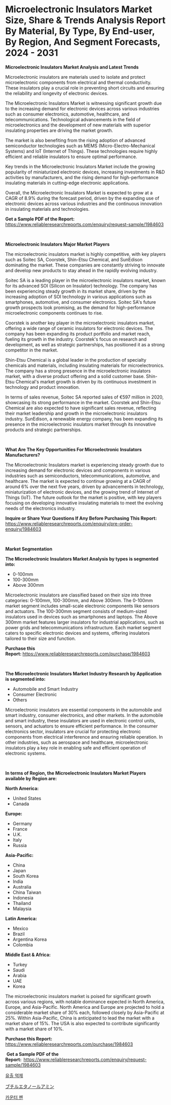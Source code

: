 <p><h1>Microelectronic Insulators Market Size, Share & Trends Analysis Report By Material, By Type, By End-user, By Region, And Segment Forecasts, 2024 - 2031</h1></p><p><strong>Microelectronic Insulators Market Analysis and Latest Trends</strong></p>
<p><p>Microelectronic insulators are materials used to isolate and protect microelectronic components from electrical and thermal conductivity. These insulators play a crucial role in preventing short circuits and ensuring the reliability and longevity of electronic devices.</p><p>The Microelectronic Insulators Market is witnessing significant growth due to the increasing demand for electronic devices across various industries such as consumer electronics, automotive, healthcare, and telecommunications. Technological advancements in the field of microelectronics and the development of new materials with superior insulating properties are driving the market growth.</p><p>The market is also benefiting from the rising adoption of advanced semiconductor technologies such as MEMS (Micro-Electro-Mechanical Systems) and IoT (Internet of Things). These technologies require highly efficient and reliable insulators to ensure optimal performance.</p><p>Key trends in the Microelectronic Insulators Market include the growing popularity of miniaturized electronic devices, increasing investments in R&D activities by manufacturers, and the rising demand for high-performance insulating materials in cutting-edge electronic applications.</p><p>Overall, the Microelectronic Insulators Market is expected to grow at a CAGR of 8.9% during the forecast period, driven by the expanding use of electronic devices across various industries and the continuous innovation in insulating materials and technologies.</p></p>
<p><strong>Get a Sample PDF of the Report:&nbsp;</strong> <a href="https://www.reliableresearchreports.com/enquiry/request-sample/1984603">https://www.reliableresearchreports.com/enquiry/request-sample/1984603</a></p>
<p>&nbsp;</p>
<p><strong>Microelectronic Insulators Major Market Players</strong></p>
<p><p>The microelectronic insulators market is highly competitive, with key players such as Soitec SA, Coorstek, Shin-Etsu Chemical, and SunEdison dominating the market. These companies are constantly striving to innovate and develop new products to stay ahead in the rapidly evolving industry.</p><p>Soitec SA is a leading player in the microelectronic insulators market, known for its advanced SOI (Silicon on Insulator) technology. The company has been experiencing steady growth in its market share, driven by the increasing adoption of SOI technology in various applications such as smartphones, automotive, and consumer electronics. Soitec SA's future growth prospects look promising, as the demand for high-performance microelectronic components continues to rise.</p><p>Coorstek is another key player in the microelectronic insulators market, offering a wide range of ceramic insulators for electronic devices. The company has been expanding its product portfolio and market reach, fueling its growth in the industry. Coorstek's focus on research and development, as well as strategic partnerships, has positioned it as a strong competitor in the market.</p><p>Shin-Etsu Chemical is a global leader in the production of specialty chemicals and materials, including insulating materials for microelectronics. The company has a strong presence in the microelectronic insulators market, with a diverse product offering and a solid customer base. Shin-Etsu Chemical's market growth is driven by its continuous investment in technology and product innovation.</p><p>In terms of sales revenue, Soitec SA reported sales of €597 million in 2020, showcasing its strong performance in the market. Coorstek and Shin-Etsu Chemical are also expected to have significant sales revenue, reflecting their market leadership and growth in the microelectronic insulators industry. SunEdison, a renewable energy company, has been expanding its presence in the microelectronic insulators market through its innovative products and strategic partnerships.</p></p>
<p>&nbsp;</p>
<p><strong>What Are The Key Opportunities For Microelectronic Insulators Manufacturers?</strong></p>
<p><p>The Microelectronic Insulators market is experiencing steady growth due to increasing demand for electronic devices and components in various industries such as semiconductors, telecommunications, automotive, and healthcare. The market is expected to continue growing at a CAGR of around 6% over the next five years, driven by advancements in technology, miniaturization of electronic devices, and the growing trend of Internet of Things (IoT). The future outlook for the market is positive, with key players focusing on developing innovative insulating materials to meet the evolving needs of the electronics industry.</p></p>
<p><strong>Inquire or Share Your Questions If Any Before Purchasing This Report:</strong> <a href="https://www.reliableresearchreports.com/enquiry/pre-order-enquiry/1984603">https://www.reliableresearchreports.com/enquiry/pre-order-enquiry/1984603</a></p>
<p>&nbsp;</p>
<p><strong>Market Segmentation</strong></p>
<p><strong>The Microelectronic Insulators Market Analysis by types is segmented into:</strong></p>
<p><ul><li>0-100mm</li><li>100-300mm</li><li>Above 300mm</li></ul></p>
<p><p>Microelectronic insulators are classified based on their size into three categories: 0-100mm, 100-300mm, and Above 300mm. The 0-100mm market segment includes small-scale electronic components like sensors and actuators. The 100-300mm segment consists of medium-sized insulators used in devices such as smartphones and laptops. The Above 300mm market features larger insulators for industrial applications, such as power grids and telecommunications infrastructure. Each market segment caters to specific electronic devices and systems, offering insulators tailored to their size and function.</p></p>
<p><strong>Purchase this Report:&nbsp;</strong><a href="https://www.reliableresearchreports.com/purchase/1984603">https://www.reliableresearchreports.com/purchase/1984603</a></p>
<p>&nbsp;</p>
<p><strong>The Microelectronic Insulators Market Industry Research by Application is segmented into:</strong></p>
<p><ul><li>Automobile and Smart Industry</li><li>Consumer Electronic</li><li>Others</li></ul></p>
<p><p>Microelectronic insulators are essential components in the automobile and smart industry, consumer electronics, and other markets. In the automobile and smart industry, these insulators are used in electronic control units, sensors, and actuators to ensure efficient performance. In the consumer electronics sector, insulators are crucial for protecting electronic components from electrical interference and ensuring reliable operation. In other industries, such as aerospace and healthcare, microelectronic insulators play a key role in enabling safe and efficient operation of electronic systems.</p></p>
<p>&nbsp;</p>
<p><strong>In terms of Region, the Microelectronic Insulators Market Players available by Region are:</strong></p>
<p>
    <p> <strong> North America: </strong>
        <ul>
            <li>United States</li>
            <li>Canada</li>
        </ul>
        </p> 
    <p> <strong> Europe: </strong>
        <ul>
            <li>Germany</li>
            <li>France</li>
            <li>U.K.</li>
            <li>Italy</li>
            <li>Russia</li>
        </ul>
        </p> 
    <p> <strong> Asia-Pacific: </strong>
        <ul>
            <li>China</li>
            <li>Japan</li>
            <li>South Korea</li>
            <li>India</li>
            <li>Australia</li>
            <li>China Taiwan</li>
            <li>Indonesia</li>
            <li>Thailand</li>
            <li>Malaysia</li>
        </ul>
        </p> 
    <p> <strong> Latin America: </strong>
        <ul>
            <li>Mexico</li>
            <li>Brazil</li>
            <li>Argentina Korea</li>
            <li>Colombia</li>
        </ul>
        </p> 
    <p> <strong> Middle East & Africa: </strong>
        <ul>
            <li>Turkey</li>
            <li>Saudi</li>
            <li>Arabia</li>
            <li>UAE</li>
            <li>Korea</li>
        </ul>
    </p>
    </p>
<p><p>The microelectronic insulators market is poised for significant growth across various regions, with notable dominance expected in North America, Europe, and Asia-Pacific. North America and Europe are projected to hold a considerable market share of 30% each, followed closely by Asia-Pacific at 25%. Within Asia-Pacific, China is anticipated to lead the market with a market share of 15%. The USA is also expected to contribute significantly with a market share of 10%.</p></p>
<p><strong>Purchase this Report: </strong><a href="https://www.reliableresearchreports.com/purchase/1984603">https://www.reliableresearchreports.com/purchase/1984603</a></p>
<p>&nbsp;<strong>Get a Sample PDF of the Report:&nbsp;&nbsp;</strong><a href="https://www.reliableresearchreports.com/enquiry/request-sample/1984603">https://www.reliableresearchreports.com/enquiry/request-sample/1984603</a></p>
<p><strong></strong></p>
<p><p><a href="https://medium.com/@wilsoniehn789562023/%EC%8A%A4%ED%94%BC%EB%A6%B4-%EB%B0%A9%EC%A7%80-%EC%8B%9C%EC%9E%A5-%EA%B7%9C%EB%AA%A8-%EB%B0%8F-%EC%8B%9C%EC%9E%A5-%EB%8F%99%ED%96%A5-%EC%99%84%EC%A0%84%ED%95%9C-%EC%82%B0%EC%97%85-%EA%B0%9C%EC%9A%94-2024%EB%85%84%EB%B6%80%ED%84%B0-2031%EB%85%84%EA%B9%8C%EC%A7%80-3a42cce6b425">유출 억제</a></p><p><a href="https://medium.com/@levihamilton5801940/%E3%83%96%E3%83%81%E3%83%AB%E3%82%A8%E3%82%BF%E3%83%8E%E3%83%BC%E3%83%AB%E3%82%A2%E3%83%9F%E3%83%B3%E5%B8%82%E5%A0%B4%E5%B1%95%E6%9C%9B-%E6%A5%AD%E7%95%8C%E6%A6%82%E8%A6%81%E3%81%A8%E4%BA%88%E6%B8%AC-2024%E5%B9%B4%E3%81%8B%E3%82%892031%E5%B9%B4-e50502158bb2">ブチルエタノールアミン</a></p><p><a href="https://github.com/fernandotryO5lson96765/Market-Research-Report-List-1/blob/main/455711313290.md">카운터 펜</a></p></p>